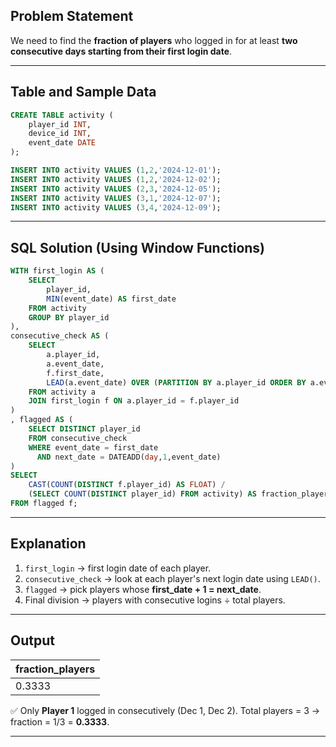 
## Problem Statement
We need to find the **fraction of players** who logged in for at least **two consecutive days starting from their first login date**.  

---

## Table and Sample Data

```sql
CREATE TABLE activity (
    player_id INT,
    device_id INT,
    event_date DATE
);

INSERT INTO activity VALUES (1,2,'2024-12-01');
INSERT INTO activity VALUES (1,2,'2024-12-02');
INSERT INTO activity VALUES (2,3,'2024-12-05');
INSERT INTO activity VALUES (3,1,'2024-12-07');
INSERT INTO activity VALUES (3,4,'2024-12-09');
````

---

## SQL Solution (Using Window Functions)

```sql
WITH first_login AS (
    SELECT 
        player_id,
        MIN(event_date) AS first_date
    FROM activity
    GROUP BY player_id
),
consecutive_check AS (
    SELECT 
        a.player_id,
        a.event_date,
        f.first_date,
        LEAD(a.event_date) OVER (PARTITION BY a.player_id ORDER BY a.event_date) AS next_date
    FROM activity a
    JOIN first_login f ON a.player_id = f.player_id
)
, flagged AS (
    SELECT DISTINCT player_id
    FROM consecutive_check
    WHERE event_date = first_date 
      AND next_date = DATEADD(day,1,event_date)
)
SELECT 
    CAST(COUNT(DISTINCT f.player_id) AS FLOAT) / 
    (SELECT COUNT(DISTINCT player_id) FROM activity) AS fraction_players
FROM flagged f;
```

---

## Explanation

1. `first_login` → first login date of each player.
2. `consecutive_check` → look at each player's next login date using `LEAD()`.
3. `flagged` → pick players whose **first\_date + 1 = next\_date**.
4. Final division → players with consecutive logins ÷ total players.

---

## Output

| fraction\_players |
| ----------------- |
| 0.3333            |

✅ Only **Player 1** logged in consecutively (Dec 1, Dec 2).
Total players = 3 → fraction = 1/3 = **0.3333**.

---


